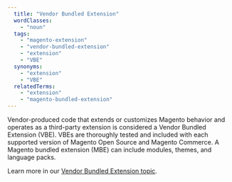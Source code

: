 ```yaml
---
  title: "Vendor Bundled Extension"
  wordClasses:
    - "noun"
  tags:
    - "magento-extension"
    - "vendor-bundled-extension"
    - "extension"
    - "VBE"
  synonyms:
    - "extension"
    - "VBE"
  relatedTerms:
    - "extension"
    - "magento-bundled-extension"
---
```

Vendor-produced code that extends or customizes Magento behavior and operates as a third-party extension is considered a Vendor Bundled Extension (VBE). VBEs are thoroughly tested and included with each supported version of Magento Open Source and Magento Commerce. A Magento bundled extension (MBE) can include modules, themes, and language packs.

Learn more in our [Vendor Bundled Extension topic](https://devdocs.magento.com/extensions/vendor/).
